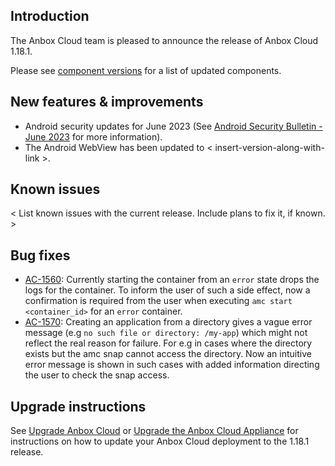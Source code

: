 ## Introduction
The Anbox Cloud team is pleased to announce the release of Anbox Cloud 1.18.1.

Please see [component versions](https://anbox-cloud.io/docs/component-versions) for a list of updated components.

## New features & improvements
* Android security updates for June 2023 (See [Android Security Bulletin - June 2023](tbd) for more information).
* The Android WebView has been updated to < insert-version-along-with-link >.

## Known issues

< List known issues with the current release. Include plans to fix it, if known. >

## Bug fixes

- [AC-1560](https://warthogs.atlassian.net/browse/AC-1560):
  Currently starting the container from an `error` state drops the logs for the container. To inform the user of such a side effect, now a confirmation is required from the user when executing `amc start <container_id>` for an `error` container.
- [AC-1570](https://warthogs.atlassian.net/browse/AC-1570): 
  Creating an application from a directory gives a vague error message (e.g `no such file or directory: /my-app`) which might not reflect the real reason for failure. For e.g in cases where the directory exists but the amc snap cannot access the directory. Now an intuitive error message is shown in such cases with added information directing the user to check the snap access.

## Upgrade instructions

See [Upgrade Anbox Cloud](https://anbox-cloud.io/docs/howto/update/upgrade-anbox) or [Upgrade the Anbox Cloud Appliance](https://anbox-cloud.io/docs/howto/update/upgrade-appliance) for instructions on how to update your Anbox Cloud deployment to the 1.18.1 release.

